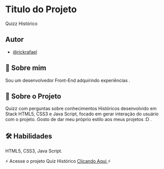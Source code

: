#  Titulo do Projeto
 Quizz Histórico

## Autor

- [@rickrafael](https://www.github.com/rickrafael)


## 🚀 Sobre mim
Sou um desenvolvedor Front-End adquirindo experiências .

## 🤖 Sobre o Projeto
Quizz com perguntas sobre conhecimentos Históricos desenvolvido em Stack HTML5, CSS3 e Java Script, focado em gerar interação
do usuário com o projeto. Gosto de dar meu próprio estilo aos meus projetos :D .


## 🛠 Habilidades
HTML5, CSS3, Java Script.


 ⚡ Acesse o projeto Quiz Histórico <a href = "https://rickrafael.github.io/Quiz-project/quizz-project/"> Clicando Aqui </a> ⚡
